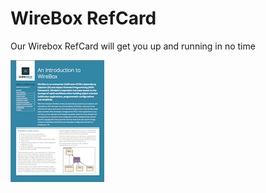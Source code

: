 # WireBox RefCard

Our Wirebox RefCard will get you up and running in no time

![](../.gitbook/assets/overview_wireboxrefcard.png)


